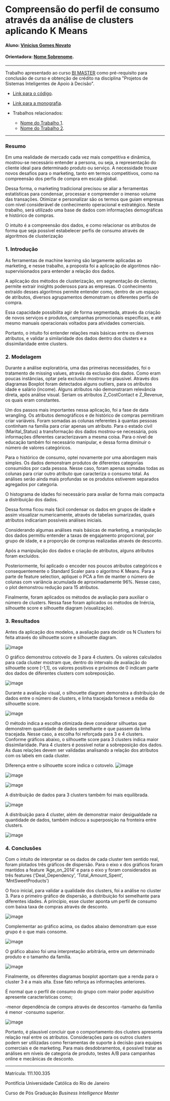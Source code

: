 <!-- antes de enviar a versão final, solicitamos que todos os comentários, colocados para orientação ao aluno, sejam removidos do arquivo -->
# Compreensão do perfil de consumo através da análise de clusters aplicando K Means

#### Aluno: [Vinicius Gomes Novato](https://github.com/vininovato/Compreensao-do-perfil-de-consumo-atraves-da-analises-de-clusters-aplicando-K-Means)
#### Orientadora: [Nome Sobrenome](https://github.com/link_do_github).


---

Trabalho apresentado ao curso [BI MASTER](https://ica.puc-rio.ai/bi-master) como pré-requisito para conclusão de curso e obtenção de crédito na disciplina "Projetos de Sistemas Inteligentes de Apoio à Decisão".

<!-- para os links a seguir, caso os arquivos estejam no mesmo repositório que este README, não há necessidade de incluir o link completo: basta incluir o nome do arquivo, com extensão, que o GitHub completa o link corretamente -->
- [Link para o código](https://github.com/link_do_repositorio). <!-- caso não aplicável, remover esta linha -->

- [Link para a monografia](https://link_da_monografia.com). <!-- caso não aplicável, remover esta linha -->

- Trabalhos relacionados: <!-- caso não aplicável, remover estas linhas -->
    - [Nome do Trabalho 1](https://link_do_trabalho.com).
    - [Nome do Trabalho 2](https://link_do_trabalho.com).

---

### Resumo

Em uma realidade de mercado cada vez mais competitiva e dinâmica, mostrou-se necessário entender a persona, ou seja, a representação do cliente ideal para determinado produto ou serviço. A necessidade trouxe novos desafios para o marketing, tanto em termos competitivos, como na compreensão dos perfis de compra em escala global.

Dessa forma, o marketing tradicional precisou se aliar a ferramentas estatísticas para condensar, processar e compreender o imenso volume das transações. Otimizar e personalizar são os termos que guiam empresas com nível considerável de conhecimento operacional e estratégico. Neste trabalho, será utilizado uma base de dados com informações demográficas e histórico de compras. 

O intuito é a compreensão dos dados, e como relacionar os atributos de forma que seja possível estabelecer perfis de consumo através de algoritmos de clusterização


### 1. Introdução

As ferramentas de machine learning são largamente aplicadas ao marketing, e nesse trabalho, a proposta foi a aplicação de algoritmos não-supervisionados para entender a relação dos dados.

A aplicação dos métodos de clusterização, em segmentação de clientes, permite extrair insights poderosos para as empresas. O conhecimento extraído desses algoritmos permite entender como, dentro de um espaço de atributos, diversos agrupamentos demonstram os diferentes perfis de compra.

Essa capacidade possibilita agir de forma segmentada, através da criação de novos serviços e produtos, campanhas promocionais específicas, e até mesmo manuais operacionais voltados para atividades comerciais.

Portanto, o intuito foi entender relações mais básicas entre os diversos atributos, e validar a similaridade dos dados dentro dos clusters e a dissimilaridade entre clusters.

### 2. Modelagem

Durante a análise exploratória, uma das primeiras necessidades, foi o tratamento de missing values, através da exclusão dos dados. Como eram poucas instâncias, optar pela exclusão mostrou-se plausível. Através dos diagramas Boxplot foram detectados alguns outliers, para os atributos idade e salário (income). Alguns atributos não demonstraram relevância direta, após análise visual. Seriam os atributos Z_CostContact e Z_Revenue, os quais eram constantes.

Um dos passos mais importantes nessa aplicação, foi a fase de data wrangling. Os atributos demográficos e de histórico de compras permitiram criar variáveis. Foram somadas as colunas referentes à quantas pessoas continham na família para criar apenas um atributo. Para o estado civil (Marital_Status) a transformação dos dados mostrou-se necessária, pois informações diferentes caracterizavam a mesma coisa. Para o nível de educação também foi necessário manipular, e dessa forma diminuir o número de valores categóricos.

Para o histórico de consumo, optei novamente por uma abordagem mais simples. Os dados demonstram produtos de diferentes categorias consumidos por cada pessoa. Nesse caso, foram apenas somadas todas as colunas para criar outro atributo que caracteriza o consumo total. As análises serão ainda mais profundas se os produtos estiverem separados agregados por categoria.

O histograma de idades foi necessário para avaliar de forma mais compacta a distribuição dos dados.

Dessa forma ficou mais fácil condensar os dados em grupos de idade e assim visualizar numericamente, através de tabelas sumarizadas, quais atributos indicariam possíveis análises iniciais.

Considerando algumas análises mais básicas de marketing, a manipulação dos dados permitiu entender a taxas de engajamento proporcional, por grupo de idade, e a proporção de compras realizadas através de desconto.

Após a manipulação dos dados e criação de atributos, alguns atributos foram excluídos.  

Posteriormente, foi aplicado o encoder nos poucos atributos categóricos e consequentemente o Standard Scaler para o algoritmo K Means. Para a parte de feature selection, apliquei o PCA a fim de manter o número de colunas com variância acumulada de aproximadamente 96%. Nesse caso, o plot demonstrou redução para 15 atributos.
 
Finalmente, foram aplicados os métodos de avaliação para auxiliar o número de clusters. Nessa fase foram aplicados os métodos de Inércia, silhouette score e silhouette diagram (visualização).

### 3. Resultados

Antes da aplicação dos modelos, a avaliação para decidir os N Clusters foi feita através do silhouette score e silhouette diagram.

![image](https://github.com/user-attachments/assets/3d85da0e-ef09-47c9-880b-039a0ca82fdd)

O gráfico demonstrou cotovelo de 3 para 4 clusters. Os valores calculados para cada cluster mostram que, dentro do intervalo de avaliação do silhouette score [-1,1], os valores positivos e próximos de 0 indicam parte dos dados de diferentes clusters com sobreposição.

![image](https://github.com/user-attachments/assets/ef5e850b-fbf4-4b65-a128-be85686f957a)

Durante a avaliação visual, o silhouette diagram demonstra a distribuição de dados entre o número de clusters, e linha tracejada fornece a média do silhouette score.

![image](https://github.com/user-attachments/assets/8e50830b-1d6b-4a2a-b436-96602eaab314)

O método indica a escolha otimizada deve considerar silhuetas que demonstrem quantidade de dados semelhante e que passem da linha tracejada. Nesse caso, a escolha foi reforçada para 3 e 4 clusters.
Conforme gráficos abaixo, o silhouette score para 3 clusters indica maior dissimilaridade. Para 4 clusters é possível notar a sobreposição dos dados. As duas relações devem ser validadas analisando a relação dos atributos com os labels em cada cluster.

Diferença entre o silhouette score indica o cotovelo.
![image](https://github.com/user-attachments/assets/029456fe-7442-4455-ad80-63fe1d9b03ad)


![image](https://github.com/user-attachments/assets/f6174191-b58e-4bec-88e5-0c5fb4fb656f)


![image](https://github.com/user-attachments/assets/62c34a1d-23dc-4b99-b4a5-c59d70950e10)

A distribuição de dados para 3 clusters também foi mais equilibrada.

![image](https://github.com/user-attachments/assets/d645cbe0-8cf6-4381-a6bc-8c1b7cd40da5)

A distribuição para 4 cluster, além de demonstrar maior desigualdade na quantidade de dados, também indicou a superposição na fronteira entre clusters.

![image](https://github.com/user-attachments/assets/f6df721d-194f-4aba-9ca3-4181fffa33b1)


### 4. Conclusões

Com o intuito de interpretar se os dados de cada cluster tem sentido real, foram plotados três gráficos de dispersão. Para o eixo x dos gráficos foram mantidos a feature ‘Age_on_2014’ e para o eixo y foram considerados as três features (‘Deal_Dependency’, ‘Total_Amount_Spent’, ‘MntSweetProducts’)

O foco inicial, para validar a qualidade dos clusters, foi a análise no cluster 3.
Para o primeiro gráfico de dispersão, a distribuição foi semelhante para diferentes idades. A princípio, esse cluster aponta um perfil de consumo com baixa taxa de compras através de desconto. 

![image](https://github.com/user-attachments/assets/a22ce8fc-adc9-41f0-b153-c164da94ac7d)


Complementar ao gráfico acima, os dados abaixo demonstram que esse grupo é o que mais consome.

![image](https://github.com/user-attachments/assets/0a4854d9-293d-4b81-8a0e-9bd6e098cb94)


O gráfico abaixo foi uma interpretação arbitrária, entre um determinado produto e o tamanho da família.

![image](https://github.com/user-attachments/assets/f60bede4-1ddc-4138-ad00-0fabb7150a94)

Finalmente, os diferentes diagramas boxplot apontam que a renda para o cluster 3 é a mais alta. Esse fato reforça as informações anteriores. 

É normal que o perfil de consumo do grupo com maior poder aquisitivo apresente características como; 

-menor dependência de compra através de descontos
-tamanho da família é menor
-consumo superior.

![image](https://github.com/user-attachments/assets/82a85128-6f8e-4861-b157-3789be6444c6)

Portanto, é plausível concluir que o comportamento dos clusters apresenta relação real entre os atributos. Considerações para os outros clusters podem ser utilizadas como ferramentas de suporte à decisão para equipes comerciais e de marketing. Para mais desdobramentos, é possível tratar as análises em níveis de categoria de produto, testes A/B para campanhas online e mecânicas de desconto.

---

Matrícula: 111.100.335

Pontifícia Universidade Católica do Rio de Janeiro

Curso de Pós Graduação *Business Intelligence Master*
